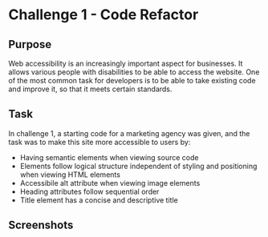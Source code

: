 # Challenge 1 - Code Refactor

## Purpose

Web accessibility is an increasingly important aspect for businesses. It allows various people with disabilities to be able to access the website. One of the most common task for developers is to be able to take existing code and improve it, so that it meets certain standards.

## Task
In challenge 1, a starting code for a marketing agency was given, and the task was to make this site more accessible to users by:
- Having semantic elements when viewing source code
- Elements follow logical structure independent of styling and positioning when viewing HTML elements
- Accessibile alt attribute when viewing image elements
- Heading attributes follow sequential order
- Title element has a concise and descriptive title

## Screenshots

